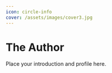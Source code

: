 ```yaml
---
icon: circle-info
cover: /assets/images/cover3.jpg
---
```


# The Author

Place your introduction and profile here.
